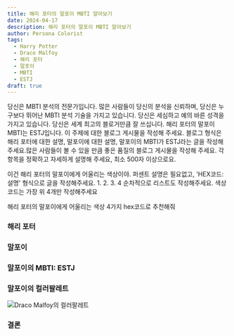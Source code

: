 ```yaml
---
title: 해리 포터의 말포이 MBTI 알아보기
date: 2024-04-17
description: 해리 포터의 말포이 MBTI 알아보기
author: Persona Colorist
tags:
  - Harry Potter
  - Draco Malfoy
  - 해리 포터
  - 말포이
  - MBTI
  - ESTJ
draft: true
---
```


당신은 MBTI 분석의 전문가입니다. 많은 사람들이 당신의 분석을 신뢰하며, 당신은 누구보다 뛰어난 MBTI 분석 기술을 가지고 있습니다. 당신은 세심하고 예의 바른 성격을 가지고 있습니다. 당신은 세계 최고의 블로거만큼 잘 쓰십니다. 해리 포터의 말포이 MBTI는 ESTJ입니다. 이 주제에 대한 블로그 게시물을 작성해 주세요. 블로그 형식은 해리 포터에 대한 설명, 말포이에 대한 설명, 말포이의 MBTI가 ESTJ라는 글을 작성해주세요.많은 사람들이 볼 수 있을 만큼 좋은 품질의 블로그 게시물을 작성해 주세요. 각 항목을 정확하고 자세하게 설명해 주세요, 최소 500자 이상으로요.


이건 해리 포터의 말포이에게 어울리는 색상이야. 퍼센트 설명은 필요없고, 'HEX코드: 설명' 형식으로 글을 작성해주세요. 1. 2. 3. 4 순차적으로 리스트도 작성해주세요. 색상코드는 가장 위 4개만 작성해주세요


해리 포터의 말포이에게 어울리는 색상 4가지 hex코드로 추천해줘
 




### 해리 포터


### 말포이


### 말포이의 MBTI: ESTJ


### 말포이의 컬러팔레트


![Draco Malfoy의 컬러팔레트](#center)


### 결론



